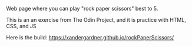 Web page where you can play "rock paper scissors" best to 5. 

This is an an exercise from The Odin Project, and it is practice with HTML, CSS, and JS

Here is the build: https://xandergardner.github.io/rockPaperScissors/